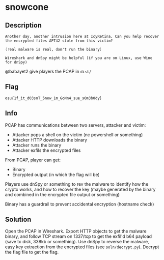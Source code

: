 # snowcone

## Description

```
Another day, another intrusion here at IcyRetina. Can you help recover the encrypted files APT42 stole from this victim?

(real malware is real, don't run the binary)

Wireshark and dnSpy might be helpful (if you are on Linux, use Wine for dnSpy)
```

@babayet2 give players the PCAP in `dist/`

## Flag

```
osu{1f_it_d03snT_5now_1m_GoNn4_sue_sOm3b0dy}
```

## Info

PCAP has communications between two servers, attacker and victim:

* Attacker pops a shell on the victim (nc powershell or something)
* Attacker HTTP downloads the binary
* Attacker runs the binary
* Attacker exfils the encrypted files

From PCAP, player can get:

* Binary
* Encrypted output (in which the flag will be)

Players use dnSpy or something to rev the malware to identify how the crypto works, and how to recover the key (maybe generated by the binary and combined in the encrypted file output or something)

Binary has a guardrail to prevent accidental encryption (hostname check)

## Solution

Open the PCAP in Wireshark. Export HTTP objects to get the malware binary, and follow TCP stream on 1337/tcp to get the exfil'd b64 payload (save to disk, 338kb or something). Use dnSpy to reverse the malware, easy key extraction from the encrypted files (see `soln/decrypt.py`). Decrypt the flag file to get the flag.
